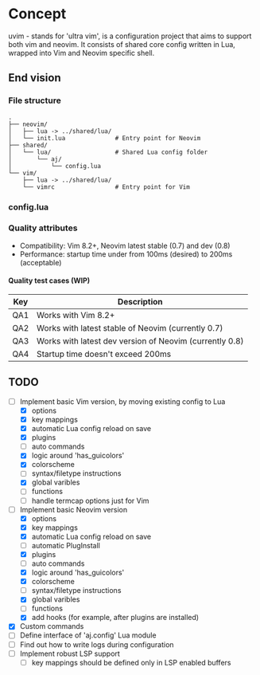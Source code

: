 # Concept
uvim - stands for 'ultra vim', is a configuration project that aims to support both vim and neovim.
It consists of shared core config written in Lua, wrapped into Vim and Neovim specific shell.

## End vision

### File structure
```
.
├── neovim/
│   ├── lua -> ../shared/lua/
│   └── init.lua              # Entry point for Neovim
├── shared/
│   └── lua/                  # Shared Lua config folder
│       └── aj/
│           └── config.lua
└── vim/
    ├── lua -> ../shared/lua/
    └── vimrc                 # Entry point for Vim
```
### config.lua

### Quality attributes

- Compatibility: Vim 8.2+, Neovim latest stable (0.7) and dev (0.8)
- Performance: startup time under from 100ms (desired) to 200ms (acceptable)

#### Quality test cases (WIP)

| Key | Description                                             |
|-----|---------------------------------------------------------|
| QA1 | Works with Vim 8.2+                                     |
| QA2 | Works with latest stable of Neovim (currently 0.7)      |
| QA3 | Works with latest dev version of Neovim (currently 0.8) |
| QA4 | Startup time doesn't exceed 200ms                       |

## TODO

- [ ] Implement basic Vim version, by moving existing config to Lua
  - [x] options
  - [x] key mappings
  - [x] automatic Lua config reload on save
  - [x] plugins
  - [ ] auto commands
  - [x] logic around 'has_guicolors'
  - [x] colorscheme
  - [ ] syntax/filetype instructions
  - [x] global varibles
  - [ ] functions
  - [ ] handle termcap options just for Vim
- [ ] Implement basic Neovim version
  - [x] options
  - [x] key mappings
  - [x] automatic Lua config reload on save
  - [ ] automatic PlugInstall
  - [x] plugins
  - [ ] auto commands
  - [x] logic around 'has_guicolors'
  - [x] colorscheme
  - [ ] syntax/filetype instructions
  - [x] global varibles
  - [ ] functions
  - [x] add hooks (for example, after plugins are installed)
- [x] Custom commands
- [ ] Define interface of 'aj.config' Lua module
- [ ] Find out how to write logs during configuration
- [ ] Implement robust LSP support
  - [ ] key mappings should be defined only in LSP enabled buffers
